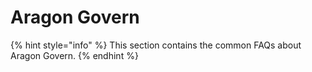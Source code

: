 # Aragon Govern

{% hint style="info" %}
This section contains the common FAQs about Aragon Govern.
{% endhint %}
